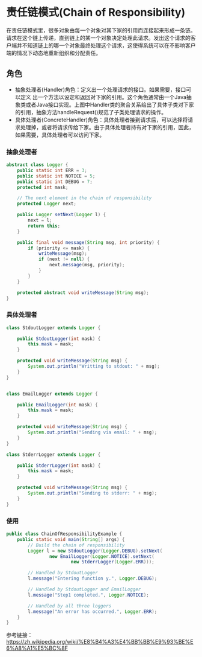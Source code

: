 # 责任链模式(Chain of Responsibility)
在责任链模式里，很多对象由每一个对象对其下家的引用而连接起来形成一条链。请求在这个链上传递，直到链上的某一个对象决定处理此请求。发出这个请求的客户端并不知道链上的哪一个对象最终处理这个请求，这使得系统可以在不影响客户端的情况下动态地重新组织和分配责任。

## 角色
* 抽象处理者(Handler)角色：定义出一个处理请求的接口。如果需要，接口可以定义 出一个方法以设定和返回对下家的引用。这个角色通常由一个Java抽象类或者Java接口实现。上图中Handler类的聚合关系给出了具体子类对下家的引用，抽象方法handleRequest()规范了子类处理请求的操作。
* 具体处理者(ConcreteHandler)角色：具体处理者接到请求后，可以选择将请求处理掉，或者将请求传给下家。由于具体处理者持有对下家的引用，因此，如果需要，具体处理者可以访问下家。

### 抽象处理者
```java
abstract class Logger {
    public static int ERR = 3;
    public static int NOTICE = 5;
    public static int DEBUG = 7;
    protected int mask;

    // The next element in the chain of responsibility
    protected Logger next;

    public Logger setNext(Logger l) {
        next = l;
        return this;
    }

    public final void message(String msg, int priority) {
        if (priority <= mask) {
            writeMessage(msg);
            if (next != null) {
                next.message(msg, priority);
            }
        }
    }

    protected abstract void writeMessage(String msg);
}
```

### 具体处理者
```java
class StdoutLogger extends Logger {

    public StdoutLogger(int mask) {
        this.mask = mask;
    }

    protected void writeMessage(String msg) {
        System.out.println("Writting to stdout: " + msg);
    }
}


class EmailLogger extends Logger {

    public EmailLogger(int mask) {
        this.mask = mask;
    }

    protected void writeMessage(String msg) {
        System.out.println("Sending via email: " + msg);
    }
}

class StderrLogger extends Logger {

    public StderrLogger(int mask) {
        this.mask = mask;
    }

    protected void writeMessage(String msg) {
        System.out.println("Sending to stderr: " + msg);
    }
}
```

### 使用
```java
public class ChainOfResponsibilityExample {
    public static void main(String[] args) {
        // Build the chain of responsibility
        Logger l = new StdoutLogger(Logger.DEBUG).setNext(
                new EmailLogger(Logger.NOTICE).setNext(
                        new StderrLogger(Logger.ERR)));

        // Handled by StdoutLogger
        l.message("Entering function y.", Logger.DEBUG);

        // Handled by StdoutLogger and EmailLogger
        l.message("Step1 completed.", Logger.NOTICE);

        // Handled by all three loggers
        l.message("An error has occurred.", Logger.ERR);
    }
}
```
参考链接：https://zh.wikipedia.org/wiki/%E8%B4%A3%E4%BB%BB%E9%93%BE%E6%A8%A1%E5%BC%8F

